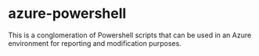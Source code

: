 # azure-powershell
This is a conglomeration of Powershell scripts that can be used in an Azure environment for reporting and modification purposes.
